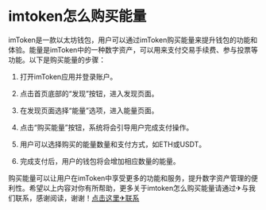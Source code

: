 # imtoken怎么购买能量

imToken是一款以太坊钱包，用户可以通过imToken购买能量来提升钱包的功能和体验。能量是imToken中的一种数字资产，可以用来支付交易手续费、参与投票等功能。以下是购买能量的步骤：

1. 打开imToken应用并登录账户。

2. 点击首页底部的“发现”按钮，进入发现页面。

3. 在发现页面选择“能量”选项，进入能量页面。

4. 点击“购买能量”按钮，系统将会引导用户完成支付操作。

5. 用户可以选择购买的能量数量和支付方式，如ETH或USDT。

6. 完成支付后，用户的钱包将会增加相应数量的能量。

购买能量可以让用户在imToken中享受更多的功能和服务，提升数字资产管理的便利性。希望以上内容对你有所帮助，更多关于imtoken怎么购买能量请通过✈与我们联系，感谢阅读，谢谢！[点击这里✈联系](https://trx.tw)